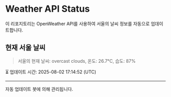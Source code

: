 
# Weather API Status

이 리포지토리는 OpenWeather API를 사용하여 서울의 날씨 정보를 자동으로 업데이트합니다.

## 현재 서울 날씨
> 서울의 현재 날씨: overcast clouds, 온도: 26.7°C, 습도: 87%

⏳ 업데이트 시간: 2025-08-02 17:14:52 (UTC)

---
자동 업데이트 봇에 의해 관리됩니다.
